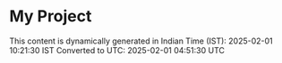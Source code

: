 # My Project

This content is dynamically generated in Indian Time (IST): 2025-02-01 10:21:30 IST
Converted to UTC: 2025-02-01 04:51:30 UTC

